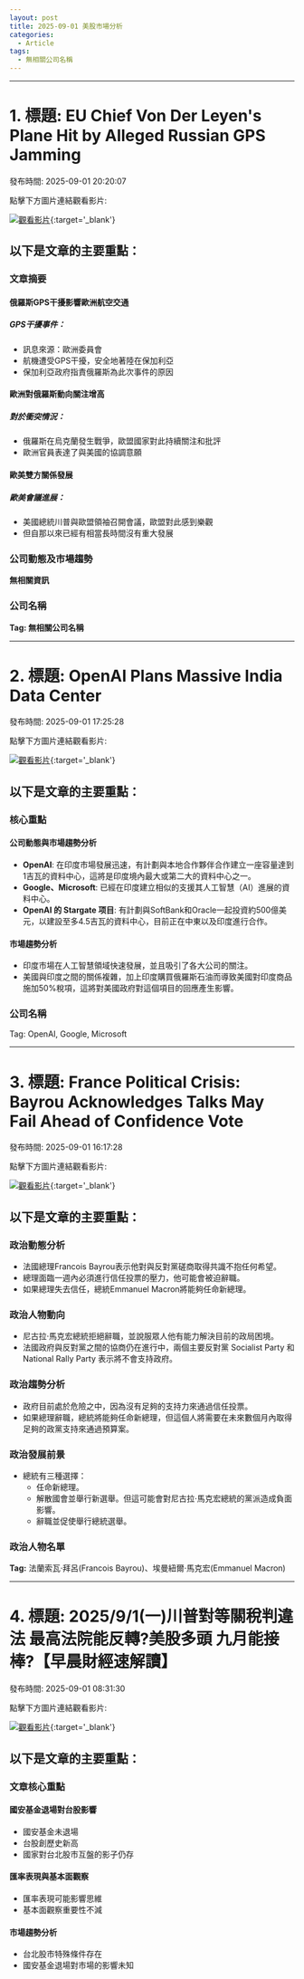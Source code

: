 ```yaml
---
layout: post
title: 2025-09-01 美股市場分析
categories:
  - Article
tags:
  - 無相關公司名稱
---
```


---
# 1. 標題: EU Chief Von Der Leyen's Plane Hit by Alleged Russian GPS Jamming
發布時間: 2025-09-01 20:20:07

點擊下方圖片連結觀看影片:

 [![觀看影片](https://i.ytimg.com/vi/w4stD00hcn8/sddefault.jpg)](https://www.youtube.com/watch?v=w4stD00hcn8){:target='_blank'}

## 以下是文章的主要重點：

### 文章摘要

#### 俄羅斯GPS干擾影響歐洲航空交通
##### GPS干擾事件：
- 訊息來源：歐洲委員會
- 航機遭受GPS干擾，安全地著陸在保加利亞
- 保加利亞政府指責俄羅斯為此次事件的原因

#### 歐洲對俄羅斯動向關注增高
##### 對於衝突情況：
- 俄羅斯在烏克蘭發生戰爭，歐盟國家對此持續關注和批評
- 歐洲官員表達了與美國的協調意願

#### 歐美雙方關係發展
##### 歐美會議進展：
- 美國總統川普與歐盟領袖召開會議，歐盟對此感到樂觀
- 但自那以來已經有相當長時間沒有重大發展

### 公司動態及市場趨勢

**無相關資訊**

### 公司名稱

 **Tag: 無相關公司名稱**

---
# 2. 標題: OpenAI Plans Massive India Data Center
發布時間: 2025-09-01 17:25:28

點擊下方圖片連結觀看影片:

 [![觀看影片](https://i.ytimg.com/vi/RBDEpFm9Y_E/sddefault.jpg)](https://www.youtube.com/watch?v=RBDEpFm9Y_E){:target='_blank'}

## 以下是文章的主要重點：

### 核心重點
#### 公司動態與市場趨勢分析
- **OpenAI**: 在印度市場發展迅速，有計劃與本地合作夥伴合作建立一座容量達到1吉瓦的資料中心，這將是印度境內最大或第二大的資料中心之一。
- **Google、Microsoft**: 已經在印度建立相似的支援其人工智慧（AI）進展的資料中心。
- **OpenAI 的 Stargate 项目**: 有計劃與SoftBank和Oracle一起投資約500億美元，以建設至多4.5吉瓦的資料中心，目前正在中東以及印度進行合作。
#### 市場趨勢分析
- 印度市場在人工智慧領域快速發展，並且吸引了各大公司的關注。
- 美國與印度之間的關係複雜，加上印度購買俄羅斯石油而導致美國對印度商品施加50%稅項，這將對美國政府對這個項目的回應產生影響。

### 公司名稱
Tag: OpenAI, Google, Microsoft

---
# 3. 標題: France Political Crisis: Bayrou Acknowledges Talks May Fail Ahead of Confidence Vote
發布時間: 2025-09-01 16:17:28

點擊下方圖片連結觀看影片:

 [![觀看影片](https://i.ytimg.com/vi/D9dl99hFOrA/sddefault.jpg)](https://www.youtube.com/watch?v=D9dl99hFOrA){:target='_blank'}

## 以下是文章的主要重點：

### 政治動態分析

* 法國總理Francois Bayrou表示他對與反對黨磋商取得共識不抱任何希望。
* 總理面臨一週內必須進行信任投票的壓力，他可能會被迫辭職。
* 如果總理失去信任，總統Emmanuel Macron將能夠任命新總理。

### 政治人物動向

* 尼古拉·馬克宏總統拒絕辭職，並說服眾人他有能力解決目前的政局困境。
* 法國政府與反對黨之間的協商仍在進行中，兩個主要反對黨 Socialist Party 和 National Rally Party 表示將不會支持政府。

### 政治趨勢分析

* 政府目前處於危險之中，因為沒有足夠的支持力來通過信任投票。
* 如果總理辭職，總統將能夠任命新總理，但這個人將需要在未來數個月內取得足夠的政黨支持來通過預算案。

### 政治發展前景

* 總統有三種選擇：
  * 任命新總理。
  * 解散國會並舉行新選舉。但這可能會對尼古拉·馬克宏總統的黨派造成負面影響。
  * 辭職並促使舉行總統選舉。

### 政治人物名單
**Tag:** 法蘭索瓦·拜呂(Francois Bayrou)、埃曼紐爾·馬克宏(Emmanuel Macron)

---
# 4. 標題: 2025/9/1(一)川普對等關稅判違法 最高法院能反轉?美股多頭 九月能接棒?【早晨財經速解讀】
發布時間: 2025-09-01 08:31:30

點擊下方圖片連結觀看影片:

 [![觀看影片](https://i.ytimg.com/vi/JRVvq52cjrY/sddefault_live.jpg)](https://www.youtube.com/watch?v=JRVvq52cjrY){:target='_blank'}

## 以下是文章的主要重點：

### 文章核心重點

#### 國安基金退場對台股影響

*   國安基金未退場
*   台股創歷史新高
*   國家對台北股市互盤的影子仍存

#### 匯率表現與基本面觀察

*   匯率表現可能影響思維
*   基本面觀察重要性不減

#### 市場趨勢分析

*   台北股市特殊條件存在
*   國安基金退場對市場的影響未知

